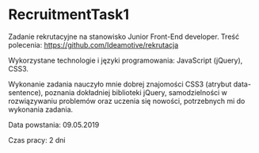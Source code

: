 # RecruitmentTask1
Zadanie rekrutacyjne na stanowisko Junior Front-End developer. Treść polecenia: https://github.com/Ideamotive/rekrutacja

Wykorzystane technologie i języki programowania: JavaScript (jQuery), CSS3.

Wykonanie zadania nauczyło mnie dobrej znajomości CSS3 (atrybut data-sentence), poznania dokładniej biblioteki jQuery, samodzielności w rozwiązywaniu problemów oraz uczenia się nowości,
potrzebnych mi do wykonania zadania.

Data powstania: 09.05.2019

Czas pracy: 2 dni
